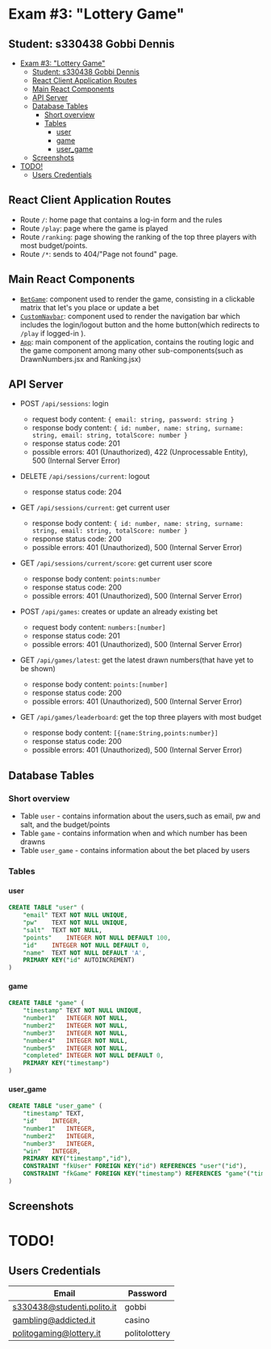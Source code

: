 # Exam #3: "Lottery Game"

## Student: s330438 Gobbi Dennis

- [Exam #3: "Lottery Game"](#exam-3-lottery-game)
	- [Student: s330438 Gobbi Dennis](#student-s330438-gobbi-dennis)
	- [React Client Application Routes](#react-client-application-routes)
	- [Main React Components](#main-react-components)
	- [API Server](#api-server)
	- [Database Tables](#database-tables)
		- [Short overview](#short-overview)
		- [Tables](#tables)
			- [user](#user)
			- [game](#game)
			- [user\_game](#user_game)
	- [Screenshots](#screenshots)
- [TODO!](#todo)
	- [Users Credentials](#users-credentials)

## React Client Application Routes

- Route `/`: home page that contains a log-in form and the rules
- Route `/play`: page where the game is played
- Route `/ranking`: page showing the ranking of the top three players with most budget/points.
- Route `/*`: sends to 404/"Page not found" page.

## Main React Components
- [`BetGame`](client/src/components/game/BetGame.jsx): component used to render the game, consisting in a clickable matrix that let's you place or update a bet
- [`CustomNavbar`](client/src/components/CustomNavbar.jsx): component used to render the navigation bar which includes the login/logout button and the home button(which redirects to `/play` if logged-in ).
- [`App`](client/src/App.jsx): main component of the application, contains the routing logic and the game component among many other sub-components(such as DrawnNumbers.jsx and Ranking.jsx)

## API Server

- POST `/api/sessions`: login
  - request body content: `{ email: string, password: string }`
  - response body content: `{ id: number, name: string, surname: string, email: string, totalScore: number }`
  - response status code: 201
  - possible errors: 401 (Unauthorized), 422 (Unprocessable Entity), 500 (Internal Server Error)
- DELETE `/api/sessions/current`: logout
  - response status code: 204
- GET `/api/sessions/current`: get current user
  - response body content: `{ id: number, name: string, surname: string, email: string, totalScore: number }`
  - response status code: 200
  - possible errors: 401 (Unauthorized), 500 (Internal Server Error)
- GET `/api/sessions/current/score`: get current user score
  - response body content: `points:number`
  - response status code: 200
  - possible errors: 401 (Unauthorized), 500 (Internal Server Error)
  
- POST `/api/games`: creates or update an already existing bet
  - request body content: `numbers:[number]`
  - response status code: 201
  - possible errors: 401 (Unauthorized), 500 (Internal Server Error)
- GET `/api/games/latest`: get the latest drawn numbers(that have yet to be shown)
  - response body content: `points:[number]`
  - response status code: 200
  - possible errors: 401 (Unauthorized), 500 (Internal Server Error)
- GET `/api/games/leaderboard`: get the top three players with most budget
  - response body content: `[{name:String,points:number}]`
  - response status code: 200
  - possible errors: 401 (Unauthorized), 500 (Internal Server Error)


## Database Tables

### Short overview

- Table `user` - contains information about the users,such as email, pw and salt, and the budget/points
- Table `game` - contains information when and which number has been drawns
- Table `user_game` - contains information about the bet placed by users


### Tables

#### user

```sql
CREATE TABLE "user" (
	"email"	TEXT NOT NULL UNIQUE,
	"pw"	TEXT NOT NULL UNIQUE,
	"salt"	TEXT NOT NULL,
	"points"	INTEGER NOT NULL DEFAULT 100,
	"id"	INTEGER NOT NULL DEFAULT 0,
	"name"	TEXT NOT NULL DEFAULT 'A',
	PRIMARY KEY("id" AUTOINCREMENT)
)
```

#### game

```sql
CREATE TABLE "game" (
	"timestamp"	TEXT NOT NULL UNIQUE,
	"number1"	INTEGER NOT NULL,
	"number2"	INTEGER NOT NULL,
	"number3"	INTEGER NOT NULL,
	"number4"	INTEGER NOT NULL,
	"number5"	INTEGER NOT NULL,
	"completed"	INTEGER NOT NULL DEFAULT 0,
	PRIMARY KEY("timestamp")
)
```

#### user_game

```sql
CREATE TABLE "user_game" (
	"timestamp"	TEXT,
	"id"	INTEGER,
	"number1"	INTEGER,
	"number2"	INTEGER,
	"number3"	INTEGER,
	"win"	INTEGER,
	PRIMARY KEY("timestamp","id"),
	CONSTRAINT "fkUser" FOREIGN KEY("id") REFERENCES "user"("id"),
	CONSTRAINT "fkGame" FOREIGN KEY("timestamp") REFERENCES "game"("timestamp")
)
```

## Screenshots
# TODO!
<!-- > The site has been designed to be friendly to screen color inverters (i.e. extensions like Dark Reader) so the screenshots show how the website looks both in light mode and dark mode through the extension. -->


## Users Credentials


| **Email**                  | **Password**  |
| -------------------------- | ------------- |
| s330438@studenti.polito.it | gobbi         |
| gambling@addicted.it       | casino        |
| politogaming@lottery.it    | politolottery |
